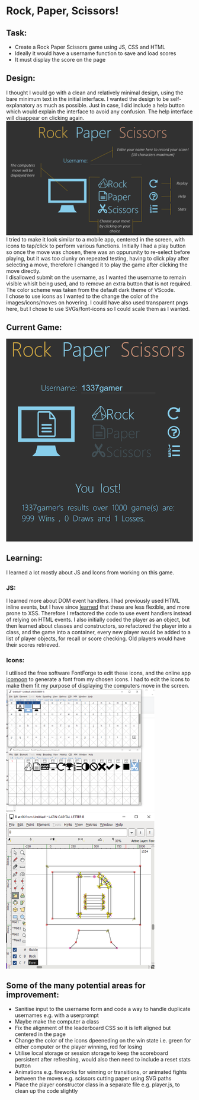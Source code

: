 # Rock, Paper, Scissors!

## Task:
- Create a Rock Paper Scissors game using JS, CSS and HTML
- Ideally it would have a username function to save and load scores
- It must display the score on the page

## Design:
I thought I would go with a clean and relatively minimal design, using the bare minimum text in the initial interface. I wanted the design to be self-explanatory as much as possible. Just in case, I did include a help button which would explain the interface to avoid any confusion. The help interface will disappear on clicking again.  
<img src="images/help.png" alt="help page for the game with hints" width="800"/>  
I tried to make it look similar to a mobile app, centered in the screen, with icons to tap/click to perform various functions. Initially I had a play button so once the move was chosen, there was an oppurunity to re-select before playing, but it was too clunky on repeated testing, having to click play after selecting a move, therefore I changed it to play the game after clicking the move directly.  
I disallowed submit on the username, as I wanted the username to remain visible whislt being used, and to remove an extra button that is not required.    
The color scheme was taken from the default dark theme of VScode.  
I chose to use icons as I wanted to the change the color of the images/icons/moves on hovering. I could have also used transparent pngs here, but I chose to use SVGs/font-icons so I could scale them as I wanted.  

## Current Game:  
<img src="images/current_game.png" alt="an image of the current version of the game" width="800"/>

## Learning:  
I learned a lot mostly about JS and Icons from working on this game.
### JS:
I learned more about DOM event handlers. I had previously used HTML inline events, but I have since [learned](https://stackoverflow.com/a/6348597/15347906) that these are less flexible, and more prone to XSS. Therefore I refactored the code to use event handlers instead of relying on HTML events. 
I also initially coded the player as an object, but then learned about classes and constructors, so refactored the player into a class, and the game into a container, every new player would be added to a list of player objects, for recall or score checking. Old players would have their scores retrieved.
### Icons:  
I utilised the free software FontForge to edit these icons, and the online app [icomoon](https://icomoon.io/app/#/select) to generate a font from my chosen icons. I had to edit the icons to make them fit my purpose of displaying the computers move in the screen. 
<img src="images/building_fonts.png" alt="building font icons for the game" width="400"/><img src="images/building_fonts_2.png" alt="editing font icons for the game" width="400"/>


## Some of the many potential areas for improvement:  
- Sanitise input to the username form and code a way to handle duplicate usernames e.g. with a userprompt
- Maybe make the computer a class
- Fix the alignment of the leaderboard CSS so it is left aligned but centered in the page
- Change the color of the icons dpeeneding on the win state i.e. green for either computer or the player winning, red for losing
- Utilise local storage or session storage to keep the scoreboard persistent after refreshing, would also then need to include a reset stats button
- Animations e.g. fireworks for winning or transitions, or animated fights between the moves e.g. scissors cutting paper using SVG paths
- Place the player constructor class in a separate file e.g. player.js, to clean up the code slightly
